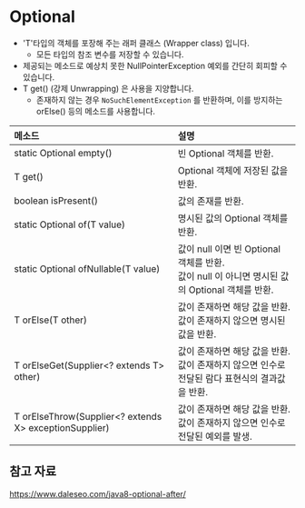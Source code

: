 # Optional
- 'T'타입의 객체를 포장해 주는 래퍼 클래스 (Wrapper class) 입니다.
    - 모든 타입의 참조 변수를 저장할 수 있습니다.
- 제공되는 메소드로 예상치 못한 NullPointerException 예외를 간단히 회피할 수 있습니다.
- T get() (강제 Unwrapping) 은 사용을 지양합니다.
    - 존재하지 않는 경우 `NoSuchElementException` 를 반환하며, 이를 방지하는 orElse() 등의 메소드를 사용합니다.

| 메소드                                                 | 설명                                                         |
| :----------------------------------------------------- | :----------------------------------------------------------- |
| static Optional empty()                                | 빈 Optional 객체를 반환.                                     |
| T get()                                                | Optional 객체에 저장된 값을 반환.                            |
| boolean isPresent()                                    | 값의 존재를 반환.                                                             |
| static Optional of(T value)                            | 명시된 값의 Optional 객체를 반환.                            |
| static Optional ofNullable(T value)                    | 값이 null 이면 빈 Optional 객체를 반환.<br />값이 null 이 아니면 명시된 값의 Optional 객체를 반환. |
| T orElse(T other)                                      | 값이 존재하면 해당 값을 반환.<br />값이 존재하지 않으면 명시된 값을 반환. |
| T orElseGet(Supplier<? extends T> other)               | 값이 존재하면 해당 값을 반환.<br />값이 존재하지 않으면 인수로 전달된 람다 표현식의 결과값을 반환. |
| T orElseThrow(Supplier<? extends X> exceptionSupplier) | 값이 존재하면 해당 값을 반환.<br />값이 존재하지 않으면 인수로 전달된 예외를 발생. |

## 참고 자료
https://www.daleseo.com/java8-optional-after/
